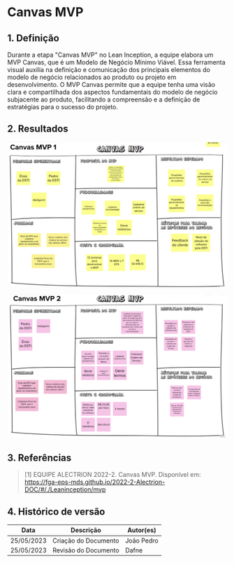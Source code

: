 # Canvas MVP

## 1. Definição

Durante a etapa "Canvas MVP" no Lean Inception, a equipe elabora um MVP Canvas, que é um Modelo de Negócio Mínimo Viável. Essa ferramenta visual auxilia na definição e comunicação dos principais elementos do modelo de negócio relacionados ao produto ou projeto em desenvolvimento. O MVP Canvas permite que a equipe tenha uma visão clara e compartilhada dos aspectos fundamentais do modelo de negócio subjacente ao produto, facilitando a compreensão e a definição de estratégias para o sucesso do projeto.

## 2. Resultados

![Canvas 1](../../assets/lean-inception/canvas-1.png)

![Canvas 2](../../assets/lean-inception/canvas-2.png)

## 3. Referências

> [1] EQUIPE ALECTRION 2022-2. Canvas MVP. Disponível em: https://fga-eps-mds.github.io/2022-2-Alectrion-DOC/#/./Leaninception/mvp


## 4. Histórico de versão

|**Data**|**Descrição**|**Autor(es)**|
|--------|-------------|--------------|
|25/05/2023| Criação do Documento | João Pedro |
|25/05/2023| Revisão do Documento | Dafne |


